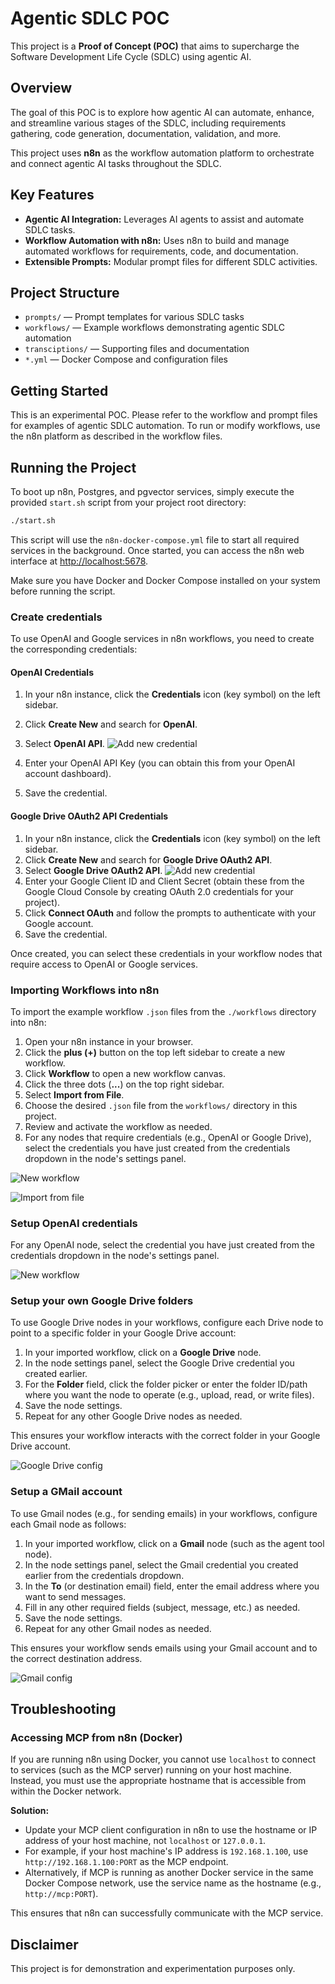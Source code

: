 # Agentic SDLC POC

This project is a **Proof of Concept (POC)** that aims to supercharge the Software Development Life Cycle (SDLC) using agentic AI.

## Overview

The goal of this POC is to explore how agentic AI can automate, enhance, and streamline various stages of the SDLC, including requirements gathering, code generation, documentation, validation, and more.

This project uses **n8n** as the workflow automation platform to orchestrate and connect agentic AI tasks throughout the SDLC.

## Key Features
- **Agentic AI Integration:** Leverages AI agents to assist and automate SDLC tasks.
- **Workflow Automation with n8n:** Uses n8n to build and manage automated workflows for requirements, code, and documentation.
- **Extensible Prompts:** Modular prompt files for different SDLC activities.

## Project Structure
- `prompts/` — Prompt templates for various SDLC tasks
- `workflows/` — Example workflows demonstrating agentic SDLC automation
- `transciptions/` — Supporting files and documentation
- `*.yml` — Docker Compose and configuration files

## Getting Started
This is an experimental POC. Please refer to the workflow and prompt files for examples of agentic SDLC automation. To run or modify workflows, use the n8n platform as described in the workflow files.

## Running the Project

To boot up n8n, Postgres, and pgvector services, simply execute the provided `start.sh` script from your project root directory:

```sh
./start.sh
```

This script will use the `n8n-docker-compose.yml` file to start all required services in the background. Once started, you can access the n8n web interface at [http://localhost:5678](http://localhost:5678).

Make sure you have Docker and Docker Compose installed on your system before running the script.


### Create credentials

To use OpenAI and Google services in n8n workflows, you need to create the corresponding credentials:


#### OpenAI Credentials
1. In your n8n instance, click the **Credentials** icon (key symbol) on the left sidebar.
2. Click **Create New** and search for **OpenAI**.
3. Select **OpenAI API**.
![Add new credential](./images/new-openai-credential.png)

4. Enter your OpenAI API Key (you can obtain this from your OpenAI account dashboard).
5. Save the credential.


#### Google Drive OAuth2 API Credentials
1. In your n8n instance, click the **Credentials** icon (key symbol) on the left sidebar.
2. Click **Create New** and search for **Google Drive OAuth2 API**.
3. Select **Google Drive OAuth2 API**.
![Add new credential](./images/new-google-drive-credential.png)
4. Enter your Google Client ID and Client Secret (obtain these from the Google Cloud Console by creating OAuth 2.0 credentials for your project).
5. Click **Connect OAuth** and follow the prompts to authenticate with your Google account.
6. Save the credential.

Once created, you can select these credentials in your workflow nodes that require access to OpenAI or Google services.


### Importing Workflows into n8n

To import the example workflow `.json` files from the `./workflows` directory into n8n:

1. Open your n8n instance in your browser.
2. Click the **plus (+)** button on the top left sidebar to create a new workflow.
3. Click **Workflow** to open a new workflow canvas.
4. Click the three dots (**...**) on the top right sidebar.
5. Select **Import from File**.
6. Choose the desired `.json` file from the `workflows/` directory in this project.
7. Review and activate the workflow as needed.
8. For any nodes that require credentials (e.g., OpenAI or Google Drive), select the credentials you have just created from the credentials dropdown in the node's settings panel.


![New workflow](./images/new-workflow.png)

![Import from file](./images/import-from-file.png)

### Setup OpenAI credentials
 For any OpenAI node, select the credential you have just created from the credentials dropdown in the node's settings panel.

![New workflow](./images/openai-config.png)


### Setup your own Google Drive folders

To use Google Drive nodes in your workflows, configure each Drive node to point to a specific folder in your Google Drive account:

1. In your imported workflow, click on a **Google Drive** node.
2. In the node settings panel, select the Google Drive credential you created earlier.
3. For the **Folder** field, click the folder picker or enter the folder ID/path where you want the node to operate (e.g., upload, read, or write files).
4. Save the node settings.
5. Repeat for any other Google Drive nodes as needed.

This ensures your workflow interacts with the correct folder in your Google Drive account.

![Google Drive config](./images/google-drive-config.png)

### Setup a GMail account

To use Gmail nodes (e.g., for sending emails) in your workflows, configure each Gmail node as follows:

1. In your imported workflow, click on a **Gmail** node (such as the agent tool node).
2. In the node settings panel, select the Gmail credential you created earlier from the credentials dropdown.
3. In the **To** (or destination email) field, enter the email address where you want to send messages.
4. Fill in any other required fields (subject, message, etc.) as needed.
5. Save the node settings.
6. Repeat for any other Gmail nodes as needed.

This ensures your workflow sends emails using your Gmail account and to the correct destination address.

![Gmail config](./images/gmail-config.png)

## Troubleshooting

### Accessing MCP from n8n (Docker)

If you are running n8n using Docker, you cannot use `localhost` to connect to services (such as the MCP server) running on your host machine. Instead, you must use the appropriate hostname that is accessible from within the Docker network.

**Solution:**
- Update your MCP client configuration in n8n to use the hostname or IP address of your host machine, not `localhost` or `127.0.0.1`.
- For example, if your host machine's IP address is `192.168.1.100`, use `http://192.168.1.100:PORT` as the MCP endpoint.
- Alternatively, if MCP is running as another Docker service in the same Docker Compose network, use the service name as the hostname (e.g., `http://mcp:PORT`).

This ensures that n8n can successfully communicate with the MCP service.


## Disclaimer
This project is for demonstration and experimentation purposes only.
